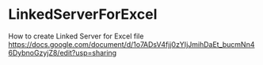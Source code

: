 # LinkedServerForExcel
How to create Linked Server for Excel file
https://docs.google.com/document/d/1o7ADsV4fjj0zYIjJmihDaEt_bucmNn46DybnoGzyjZ8/edit?usp=sharing

